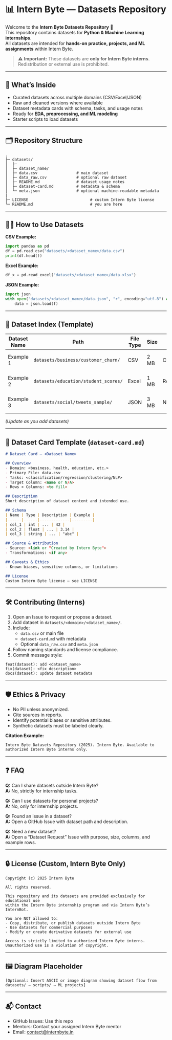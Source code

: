 
# 📊 Intern Byte — Datasets Repository

Welcome to the **Intern Byte Datasets Repository** 🎉  
This repository contains datasets for **Python & Machine Learning internships**.  
All datasets are intended for **hands-on practice, projects, and ML assignments** within Intern Byte.

> ⚠️ **Important:** These datasets are **only for Intern Byte interns**. Redistribution or external use is prohibited.

---

## 📂 What’s Inside
- Curated datasets across multiple domains (CSV/Excel/JSON)  
- Raw and cleaned versions where available  
- Dataset metadata cards with schema, tasks, and usage notes  
- Ready for **EDA, preprocessing, and ML modeling**  
- Starter scripts to load datasets  

---

## 🗂 Repository Structure
```
.
├─ datasets/
│  ├─ 
│  ├─ dataset_name/
│  ├─ data.csv                 # main dataset
│  ├─ data_raw.csv             # optional raw dataset
│  ├─ README.md                # dataset usage notes
│  ├─ dataset-card.md          # metadata & schema
│  └─ meta.json                # optional machine-readable metadata
|                  
├─ LICENSE                           # custom Intern Byte license
└─ README.md                         # you are here
```

---

## 🧑‍🏫 How to Use Datasets

**CSV Example:**
```python
import pandas as pd
df = pd.read_csv("datasets/<dataset_name>/data.csv")
print(df.head())
```

**Excel Example:**
```python
df_x = pd.read_excel("datasets/<dataset_name>/data.xlsx")
```

**JSON Example:**
```python
import json
with open("datasets/<dataset_name>/data.json", "r", encoding="utf-8") as f:
    data = json.load(f)
```

---

## 📑 Dataset Index (Template)
| Dataset Name | Path | File Type | Size | Tasks | Description |
|--------------|------|----------|------|-------|------------|
| Example 1    | `datasets/business/customer_churn/` | CSV | 2 MB | Classification | Predict customer churn |
| Example 2    | `datasets/education/student_scores/` | Excel | 1 MB | Regression | Student performance prediction |
| Example 3    | `datasets/social/tweets_sample/` | JSON | 3 MB | NLP | Sentiment analysis dataset |

*(Update as you add datasets)*

---

## 🧱 Dataset Card Template (`dataset-card.md`)
```markdown
# Dataset Card — <Dataset Name>

## Overview
- Domain: <business, health, education, etc.>
- Primary File: data.csv
- Tasks: <classification/regression/clustering/NLP>
- Target Column: <name or N/A>
- Rows × Columns: <to fill>

## Description
Short description of dataset content and intended use.

## Schema
| Name | Type | Description | Example |
|------|------|-------------|---------|
| col_1 | int | ... | 42 |
| col_2 | float | ... | 3.14 |
| col_3 | string | ... | "abc" |

## Source & Attribution
- Source: <link or "Created by Intern Byte">
- Transformations: <if any>

## Caveats & Ethics
- Known biases, sensitive columns, or limitations

## License
Custom Intern Byte license — see LICENSE
```

---

## 🛠 Contributing (Interns)
1. Open an Issue to request or propose a dataset.  
2. Add dataset in `datasets/<domain>/<dataset_name>/`.  
3. Include:  
   - `data.csv` or main file  
   - `dataset-card.md` with metadata  
   - Optional `data_raw.csv` and `meta.json`  
4. Follow naming standards and license compliance.  
5. Commit message style:
```
feat(dataset): add <dataset_name>
fix(dataset): <fix description>
docs(dataset): update dataset metadata
```

---

## 🛡 Ethics & Privacy
- No PII unless anonymized.  
- Cite sources in reports.  
- Identify potential biases or sensitive attributes.  
- Synthetic datasets must be labeled clearly.

**Citation Example:**
```
Intern Byte Datasets Repository (2025). Intern Byte. Available to authorized Intern Byte interns only.
```

---

## ❓ FAQ
**Q:** Can I share datasets outside Intern Byte?  
**A:** No, strictly for internship tasks.  

**Q:** Can I use datasets for personal projects?  
**A:** No, only for internship projects.  

**Q:** Found an issue in a dataset?  
**A:** Open a GitHub Issue with dataset path and description.  

**Q:** Need a new dataset?  
**A:** Open a “Dataset Request” Issue with purpose, size, columns, and example rows.  

---

## 🔒 License (Custom, Intern Byte Only)
```
Copyright (c) 2025 Intern Byte

All rights reserved.

This repository and its datasets are provided exclusively for educational use
within the Intern Byte internship program and via Intern Byte’s InternBot.

You are NOT allowed to:
- Copy, distribute, or publish datasets outside Intern Byte
- Use datasets for commercial purposes
- Modify or create derivative datasets for external use

Access is strictly limited to authorized Intern Byte interns.
Unauthorized use is a violation of copyright.
```

---

## 🖼 Diagram Placeholder
```
[Optional: Insert ASCII or image diagram showing dataset flow from datasets/ → scripts/ → ML projects]
```

---

## 📬 Contact
- GitHub Issues: Use this repo  
- Mentors: Contact your assigned Intern Byte mentor  
- Email: contact@internbyte.in
